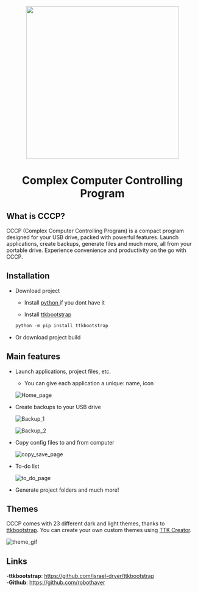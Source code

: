 <p align=center>
  <img src="Readme/CCCP_logo_500x247.png" width=400>
  <h1 align=center>Complex Computer Controlling Program</h1>
</p>


## What is CCCP?

CCCP (Complex Computer Controlling Program) is a compact program designed for your USB drive,
packed with powerful features. Launch applications, create backups,
generate files and much more, all from your portable drive.
Experience convenience and productivity on the go with CCCP.

## Installation
- Download project
    - Install [ python ](https://www.python.org/downloads/) if you dont have it

    - Install [ttkbootstrap](https://github.com/israel-dryer/ttkbootstrap)

    ```python
    python -m pip install ttkbootstrap
    ```
- Or download project build
## Main features
- Launch applications, project files, etc.
    - You can give each application a unique: name, icon

    ![Home_page](Readme/home_page.png)
    
- Create backups to your USB drive

    ![Backup_1](Readme/backup_page_1.png)

    ![Backup_2](Readme/backup_page_2.png)

- Copy config files to and from computer
    
    ![copy_save_page](Readme/copy_save_page.png)

- To-do list
    
    ![to_do_page](Readme/to_do_page.PNG)

- Generate project folders and much more!

## Themes
CCCP comes with 23 different dark and light themes, thanks to [ttkbootstrap](https://github.com/israel-dryer/ttkbootstrap).
You can create your own custom themes using [TTK Creator](https://ttkbootstrap.readthedocs.io/en/latest/themes/themecreator/).

![theme_gif](Readme/theme.gif)

## Links
-__ttkbootstrap__: https://github.com/israel-dryer/ttkbootstrap   
-__Github__: https://github.com/robothaver  
